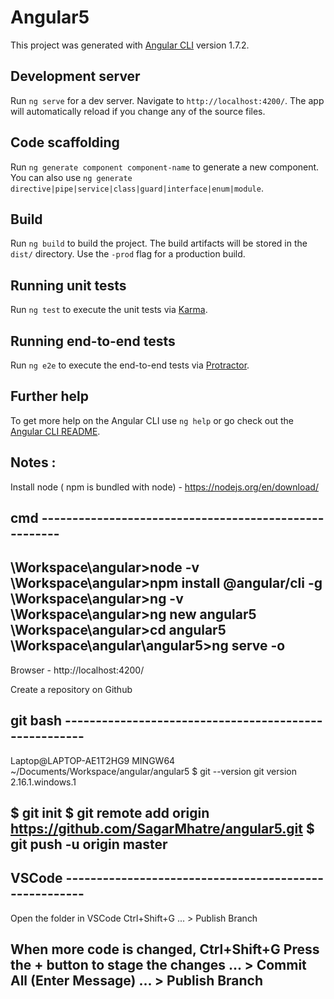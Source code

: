 # Angular5

This project was generated with [Angular CLI](https://github.com/angular/angular-cli) version 1.7.2.

## Development server

Run `ng serve` for a dev server. Navigate to `http://localhost:4200/`. The app will automatically reload if you change any of the source files.

## Code scaffolding

Run `ng generate component component-name` to generate a new component. You can also use `ng generate directive|pipe|service|class|guard|interface|enum|module`.

## Build

Run `ng build` to build the project. The build artifacts will be stored in the `dist/` directory. Use the `-prod` flag for a production build.

## Running unit tests

Run `ng test` to execute the unit tests via [Karma](https://karma-runner.github.io).

## Running end-to-end tests

Run `ng e2e` to execute the end-to-end tests via [Protractor](http://www.protractortest.org/).

## Further help

To get more help on the Angular CLI use `ng help` or go check out the [Angular CLI README](https://github.com/angular/angular-cli/blob/master/README.md).

## Notes : 

Install node ( npm is bundled with node) - https://nodejs.org/en/download/

## cmd ------------------------------------------------------
\Workspace\angular>node -v
\Workspace\angular>npm install @angular/cli -g
\Workspace\angular>ng -v
\Workspace\angular>ng new angular5
\Workspace\angular>cd angular5
\Workspace\angular\angular5>ng serve -o
----------------------------------------------------------

Browser - http://localhost:4200/

Create a repository on Github

## git bash ------------------------------------------------------
Laptop@LAPTOP-AE1T2HG9 MINGW64 ~/Documents/Workspace/angular/angular5
$ git --version
git version 2.16.1.windows.1

$ git init
$ git remote add origin https://github.com/SagarMhatre/angular5.git
$ git push -u origin master
---------------------------------------------------------------

## VSCode ------------------------------------------------------
Open the folder in VSCode 
Ctrl+Shift+G
... > Publish Branch

When more code is changed,
Ctrl+Shift+G
Press the + button to stage the changes
... > Commit All (Enter Message)
... > Publish Branch
---------------------------------------------------------------
